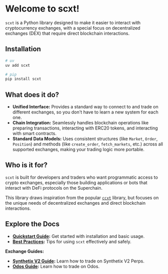 # Welcome to scxt!

`scxt` is a Python library designed to make it easier to interact with cryptocurrency exchanges, with a special focus on decentralized exchanges (DEX) that require direct blockchain interactions.

## Installation

```bash
# uv
uv add scxt

# pip
pip install scxt
```

## What does it do?

- **Unified Interface:** Provides a standard way to connect to and trade on different exchanges, so you don't have to learn a new system for each one.
- **Chain Integration:** Seamlessly handles blockchain operations like preparing transactions, interacting with ERC20 tokens, and interacting with smart contracts.
- **Standard Data Models:** Uses consistent structures (like `Market`, `Order`, `Position`) and methods (like `create_order`, `fetch_markets`, etc.) across all supported exchanges, making your trading logic more portable.

## Who is it for?

`scxt` is built for developers and traders who want programmatic access to crypto exchanges, especially those building applications or bots that interact with DeFi protocols on the Superchain.

This library draws inspiration from the popular [`ccxt`](https://github.com/ccxt/ccxt) library, but focuses on the unique needs of decentralized exchanges and direct blockchain interactions.

## Explore the Docs

- **[Quickstart Guide](quickstart.md):** Get started with installation and basic usage.
- **[Best Practices](guides/best_practices.md):** Tips for using `scxt` effectively and safely.

**Exchange Guides:**

- **[Synthetix V2 Guide](exchanges/synthetix_v2.md):** Learn how to trade on Synthetix V2 Perps.
- **[Odos Guide](exchanges/odos.md):** Learn how to trade on Odos.
